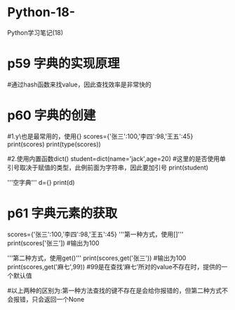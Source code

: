 # Python-18-
Python学习笔记(18)
# p59 字典的实现原理
#通过hash函数来找value，因此查找效率是非常快的



# p60 字典的创建
#1.y\也是最常用的，使用{}
scores={'张三':100,'李四':98,'王五':45}
print(scores)
print(type(scores))

#2.使用内置函数dict()
student=dict(name='jack',age=20)  #这里的是否使用单引号取决于赋值的类型，此例前面为字符串，因此要加引号
print(student)

'''空字典'''
d={}
print(d)



# p61 字典元素的获取
scores={'张三':100,'李四':98,'王五':45}
'''第一种方式，使用[]'''
print(scores['张三'])  #输出为100

'''第二种方式，使用get()'''
print(scores,get('张三'))  #输出为100
print(scores,get('麻七',99))  #99是在查找‘麻七’所对的value不存在时，提供的一个默认值

#以上两种的区别为:第一种方法查找的键不存在是会给你报错的，但第二种方式不会报错，只会返回一个None
